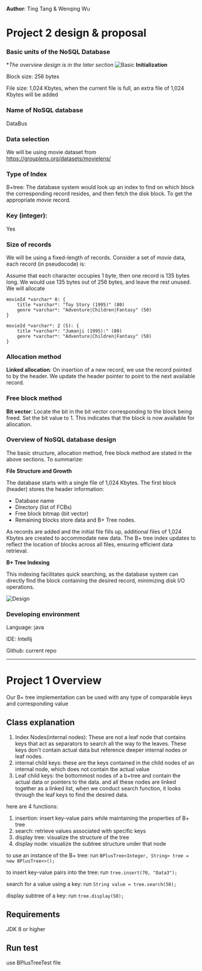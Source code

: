 **Author**: Ting Tang & Wenqing Wu

# Project 2 design & proposal
### Basic units of the NoSQL Database
**The overview design is in the later section*
![Basic](https://github.com/jasplil/CS7280-P1/assets/39994190/5aad9931-452f-4f9b-88da-066f6811dcc9)
**Initialization**

Block size: 256 bytes

File size: 1,024 Kbytes, when the current file is full, an extra file of 1,024 Kbytes will be added

### Name of NoSQL database

DataBus

### Data selection

We will be using movie dataset from https://grouplens.org/datasets/movielens/

### Type of Index

B+tree: The database system would look up an index to find on which block the corresponding record resides, and then fetch the disk block. To get the appropriate *movie* record.

### Key (integer):

Yes

### Size of records

We will be using a fixed-length of records. Consider a set of *movie* data, each record (in pseudocode) is:

Assume that each character occupies 1 byte, then one record is 135 bytes long. We would use 135 bytes out of 256 bytes, and leave the rest unused. We will allocate

```
movieId *varchar* 0: {
	title *varchar*: "Toy Story (1995)" (80)
	genre *varchar*: "Adventure|Children|Fantasy" (50)
}

movieId *varchar*: 2 (5): {
	title *varchar*: "Jumanji (1995):" (80)
	genre *varchar*: "Adventure|Children|Fantasy" (50)
}

```

### Allocation method

**Linked allocation**: On insertion of a new record, we use the record pointed to by the header. We update the header pointer to point to the next available record.

### Free block method

**Bit vector**: Locate the bit in the bit vector corresponding to the block being freed.
Set the bit value to 1. This indicates that the block is now available for allocation.

### Overview of NoSQL database design

The basic structure, allocation method, free block method are stated in the above sections.
To summarize:

**File Structure and Growth**

The database starts with a single file of 1,024 Kbytes.
The first block (header) stores the header information:
- Database name
- Directory (list of FCBs)
- Free block bitmap (bit vector)
- Remaining blocks store data and B+ Tree nodes.

As records are added and the initial file fills up, additional files of 1,024 Kbytes are created to accommodate new data.
The B+ tree index updates to reflect the location of blocks across all files, ensuring efficient data retrieval.

**B+ Tree Indexing**

This indexing facilitates quick searching, as the database system can directly find the block containing the desired record, minimizing disk I/O operations.

![Design](https://github.com/jasplil/CS7280-P1/assets/39994190/a8a39633-dfce-4837-b643-681620336b97)
### Developing environment

Language: java

IDE: Intellij

Github: current repo

----
# Project 1 Overview
Our B+ tree implementation can be used with any type of comparable keys and corresponding value

## Class explanation
1. Index Nodes(internal nodes): These are not a leaf node that contains keys that act as separators to search
all the way to the leaves. These keys don't contain actual data but reference deeper internal nodes
or leaf nodes.
2. internal child keys: these are the keys contained in the child nodes of an internal node, which does not contain tbe actual value
3. Leaf child keys: the bottommost nodes of a b+tree and contain the actual data or pointers to the data. and all these
nodes are linked together as a linked list, when we conduct search function, it looks through the leaf keys to find
the desired data.

here are 4 functions:
1. insertion: insert key-value pairs while maintaining the properties of B+ tree
2. search: retrieve values associated with specific keys
3. display tree: visualize the structure of the tree
4. display node: visualize the subtree structure under that node

to use an instance of the B+ tree:
run `BPlusTree<Integer, String> tree = new BPlusTree<>();`

to insert key-value pairs into the tree:
run `tree.insert(70, "Data3");`

search for a value using a key:
run `String value = tree.search(50);`

display subtree of a key:
run `tree.display(50);`

##  Requirements
JDK 8 or higher

## Run test
use BPlusTreeTest file



